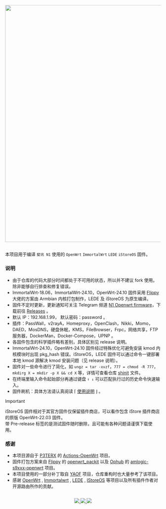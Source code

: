 <img width="768" src="https://raw.githubusercontent.com/ffuqiangg/build_openwrt/main/img/phicomm-n1.jpg" align="center">

##

本项目用于编译 `斐讯 N1` 使用的 `OpenWrt` `ImmortalWrt` `LEDE` `iStoreOS` 固件。

### 说明

- 由于仓库的代码大部分时间都处于不可用的状态，所以并不建议 fork 使用。除非能够自行排查和修复错误。
- ImmortalWrt-18.06，ImmortalWrt-24.10，OpenWrt-24.10 固件采用 [Flippy](https://github.com/unifreq) 大佬的方案由 Armbian 内核打包制作，LEDE 及 iStoreOS 为原生编译。
- 固件不定时更新，更新通知可关注 Telegram 频道 [N1 Openwrt firmware](https://t.me/zhenzhushan)，下载前往 [Releases](https://github.com/ffuqiangg/build_openwrt/releases) 。
- 默认 IP：192.168.1.99， 默认密码：password 。
- 插件：PassWall，v2rayA，Homeproxy，OpenClash，Nikki，Momo，DAED，MosDNS，硬盘休眠，KMS，FileBrowser，Frpc，网络共享，FTP 服务器，DockerMan，Docker-Compose，UPNP 。
- 各固件包含的科学插件略有差别，具体区别见 release 说明。
- ImmortalWrt-24.10，OpenWrt-24.10 固件经过特殊优化可避免安装 kmod 内核模块时出现 pkg_hash 错误。iStoreOS，LEDE 固件可以通过命令一键部署本地 kmod 源解决 kmod 安装问题（见 release 说明）。
- 固件对一些命令进行了简化，如 `ungz = tar -xvzf`，`777 = chmod -R 777`，`mkdirg X = mkdir -p X && cd X` 等，详情可查看仓库 [shinit](files/init/etc/shinit) 文件。
- 在终端里输入命令起始部分再通过键盘 `↑ ↓` 可以匹配执行过的历史命令快速输入。
- 固件刷机：具体方法请认真阅读 ⌈ [使用说明](doc/readme.md) ⌋ 。

> [!IMPORTANT]
> iStoreOS 固件相对于其官方固件仅保留插件商店，可以看作包含 iStore 插件商店的原版 OpenWrt-22.03 固件。  
> 带 Pre-release 标签的是测试固件随时删除，且可能有各种问题请谨慎下载使用。

### 感谢

- 本项目源自于 [P3TERX](https://p3terx.com) 的 [Actions-OpenWrt](https://github.com/P3TERX/Actions-OpenWrt) 项目。
- 固件打包方案来自 [Flippy](https://github.com/unifreq) 的 [openwrt_packit](https://github.com/unifreq/openwrt_packit) 以及 [Ophub](https://github.com/ophub) 的 [amlogic-s9xxx-openwrt](https://github.com/ophub/amlogic-s9xxx-openwrt) 项目。
- 本项目使用的一部分补丁取自 [YAOF](https://github.com/QiuSimons/YAOF) 项目，仓库重构时也大量参考了该项目。
- 感谢 [OpenWrt](https://github.com/openwrt/openwrt) , [Immortalwrt](https://github.com/immortalwrt/immortalwrt) , [LEDE](https://github.com/coolsnowwolf/lede) , [IStoreOS](https://github.com/istoreos/istoreos) 等项目以及所有插件作者对开源路由所作的贡献。

##

<p align="center">
  <a href="https://t.me/ffuqiangg">
    <img src="https://img.shields.io/badge/-Telegram-413f42?style=flat&logo=telegram&logoColor=white">
  </a>
  <a href="mailto:ffuqiangg@gmail.com">
    <img src="https://img.shields.io/badge/-Gmail-red?style=flat&logo=gmail&logoColor=white">
  </a>
  <a href="https://hub.docker.com/u/ffuqiangg">
    <img src="https://img.shields.io/badge/-Docker-informational?style=flat&logo=docker&logoColor=white">
  </a>
<p>

